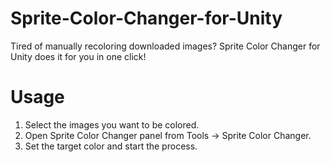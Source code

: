 # Sprite-Color-Changer-for-Unity
Tired of manually recoloring downloaded images? Sprite Color Changer for Unity does it for you in one click!

# Usage
1. Select the images you want to be colored. 
2. Open Sprite Color Changer panel from Tools -> Sprite Color Changer.
3. Set the target color and start the process.
